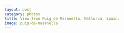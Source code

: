 ```yaml
---
layout: post
category: photos
title: View from Puig de Masanella, Mallorca, Spain.
image: puig-de-masanella
---
```

